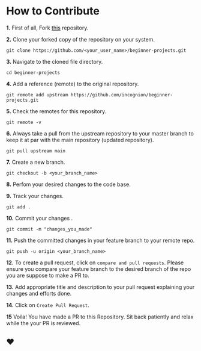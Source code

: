 # How to Contribute

**1.** First of all, Fork [this](https://github.com/incognion/beginner-projects.git) repository.

**2.**  Clone your forked copy of the repository on your system.

```
git clone https://github.com/<your_user_name>/beginner-projects.git
```

**3.** Navigate to the cloned file directory.

```
cd beginner-projects
```

**4.** Add a reference (remote) to the original repository.

```
git remote add upstream https://github.com/incognion/beginner-projects.git
```
**5.** Check the remotes for this repository.
```
git remote -v
```
**6.** Always take a pull from the upstream repository to your master branch to keep it at par with the main repository (updated repository).

```
git pull upstream main
```
**7.** Create a new branch.

```
git checkout -b <your_branch_name>
```

**8.** Perfom your desired changes to the code base.

**9.** Track your changes.

```
git add . 
```

**10.** Commit your changes .

```
git commit -m "changes_you_made"
```

**11.** Push the committed changes in your feature branch to your remote repo.
```
git push -u origin <your_branch_name>
```

**12.** To create a pull request, click on `compare and pull requests`. Please ensure you compare your feature branch to the desired branch of the repo you are suppose to make a PR to.

**13.** Add appropriate title and description to your pull request explaining your changes and efforts done.


**14.** Click on `Create Pull Request`.

**15** Voila! You have made a PR to this Repository. Sit back patiently and relax while the your PR is reviewed. 

## ❤️
